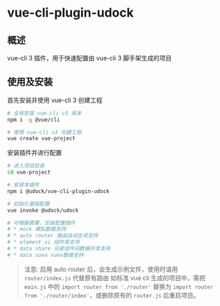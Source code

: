 # vue-cli-plugin-udock

## 概述

vue-cli 3 插件，用于快速配置由 vue-cli 3 脚手架生成的项目

## 使用及安装

首先安装并使用 vue-cli 3 创建工程

```bash
# 全局安装 vue-cli v3 版本
npm i -g @vue/cli

# 使用 vue-cli v3 创建工程
vue create vue-project
```

安装插件并进行配置

```bash
# 进入项目目录
cd vue-project

# 安装本插件
npm i @udock/vue-cli-plugin-udock

# 初始化基础配置
vue invoke @udock/udock

# 可根据需要，安装配置插件
# * mock 模拟数据支持
# * auto router 路由自动生成支持
# * element ui 组件库支持
# * data share 兄弟组件间数据共享支持
# * data vuex vuex数据支持
```

> 注意:
> 启用 auto router 后，会生成示例文件，使用时请用 ``router/index.js`` 代替原有路由
> 如标准 vue cli 生成的项目中，需把 ``main.js`` 中的 ``import router from './router'`` 替换为 ``import router from './router/index'``，或删除原有的 ``router.js`` 后重启项目。
